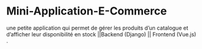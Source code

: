 # Mini-Application-E-Commerce
une petite application qui permet de gérer les produits d’un catalogue et d’afficher leur disponibilité en stock ||Backend (Django) || Frontend (Vue.js) .
